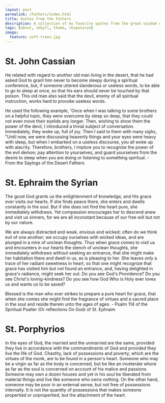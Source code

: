 ```yaml
---
layout: post
permalink: /Fathers/index.html
title: Quotes from the Fathers
description: A collection of my favorite quotes from the great wisdom of the Church and Neptic Fathers both of the Patristic age and into today. I will continue to add to this as time passes.
tags: [about, Jekyll, theme, responsive]
image:
  feature: soft-trees.jpg
---
```


# **St. John Cassian**

He related with regard to another old man living in the desert, that he had asked God to grant him never to become sleepy during a spiritual conference, but, if someone uttered slanderous or useless words, to be able to go to sleep at once, so that his ears should never be touched by that poison. This old man also said that the devil, enemy of all spiritual instruction, works hard to provoke useless
words.

He used the following example, 'Once when I was talking
to some brothers on a helpful topic, they were overcome by sleep so deep, that they could not even move their eyelids any longer. Then, wishing to show them the power of the devil, I introduced a trivial subject of conversation. Immediately, they woke up, full of joy. Then I said to them with many sighs, "Until now, we were discussing heavenly things and your eyes were heavy with sleep, but when I embarked on a useless discourse, you all woke up with
alacrity. Therefore, brothers, I implore you to recognize the power of the evil demon; pay attention to yourselves, and guard yourselves from the desire to sleep when you are doing or listening to something spiritual. - From the Sayings of the Desert Fathers

# **St. Ephraim the Syrian**

The good God grants us the enlightenment of knowledge, and His grace ever visits our hearts. If she finds peace there, she enters and dwells constantly in the soul. But if she does not find the heart pure, she immediately withdraws. Yet compassion encourages her to descend anew and visit us sinners, for we are all inconstant because of our free will but not by our nature.

We are always distracted and weak, envious and wicked; often do we think evil of one another; we occupy ourselves with wicked ideas, and are plunged in a mire of unclean thoughts. Thus when grace comes to visit us and encounters in our hearts the stench of unclean thoughts, she immediately withdraws without seeking an entrance, that she might make her habitation there and dwell in us, as is pleasing to her. She leaves only a trace of her radiant sweetness in heart, so that one might recognize that grace has visited him but not found an entrance, and, having delighted in grace's radiance, might seek her out.
Do you see God's Providence? Do you see Christ's loving-kindness? Do you see how God Who is Holy ever loves us and wants us to be saved?

Blessed is the man who ever strikes to prepare a pure heart for grace, that when she comes she might find the fragrance of virtues and a sacred place in the soul and reside therein unto the ages of ages. - Psalm 114 of the Spiritual Psalter (Or reflections On God) of St. Ephraim

# **St. Porphyrios**

In the eyes of God, the married and the unmarried are the same, provided they live in accordance with the commandments of God and provided they live the life of God. Chastity, lack of possessions and poverty, which are the virtues of the monk, are to be found in a person's heart. Someone who may be a virgin as far as the body is concerned, but be like an inveterate whore as far as the soul is concerned on account of his malice and passions. Someone may own a dozen houses and yet in his soul be liberated from material things and live like someone who owns nothing. On   the other hand, someone may be poor in an external sense, but not free of possessions internally. It is not the quantity of possessions that makes someone  propertied or unpropertied, but the attachment of the heart.
